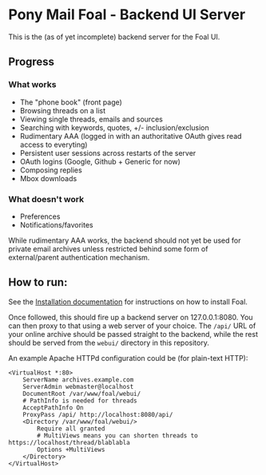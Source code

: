 # Pony Mail Foal - Backend UI Server

This is the (as of yet incomplete) backend server for the Foal UI.

## Progress

### What works
- The "phone book" (front page)
- Browsing threads on a list
- Viewing single threads, emails and sources
- Searching with keywords, quotes, +/- inclusion/exclusion
- Rudimentary AAA (logged in with an authoritative OAuth gives read access to everyting)
- Persistent user sessions across restarts of the server
- OAuth logins (Google, Github + Generic for now)
- Composing replies
- Mbox downloads

### What doesn't work
- Preferences
- Notifications/favorites


While rudimentary AAA works, the backend should not yet be used for private 
email archives unless restricted behind some form of external/parent 
authentication mechanism.


## How to run:
See the [Installation documentation](https://github.com/apache/incubator-ponymail-foal/blob/master/INSTALL.md) 
for instructions on how to install Foal.

Once followed, this should fire up a backend server on 127.0.0.1:8080. You can then proxy to 
that using a web server of your choice. The `/api/` URL of your online archive 
should be passed straight to the backend, while the rest should be served from 
the `webui/` directory in this repository.

An example Apache HTTPd configuration could be (for plain-text HTTP):

```
<VirtualHost *:80>
    ServerName archives.example.com        
    ServerAdmin webmaster@localhost
    DocumentRoot /var/www/foal/webui/
    # PathInfo is needed for threads
    AcceptPathInfo On
    ProxyPass /api/ http://localhost:8080/api/
    <Directory /var/www/foal/webui/>
        Require all granted
        # MultiViews means you can shorten threads to https://localhost/thread/blablabla
        Options +MultiViews
    </Directory>
</VirtualHost>
``` 

